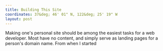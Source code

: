 ```yaml
---
title: Building This Site
coordinates: 37&deg; 46' 01" N, 122&deg; 25' 19" W
layout: post
---
```

Making one's personal site should be among the easiest tasks for a web developer. Most have no content, and simply serve as landing pages for a person's domain name. From when I started
